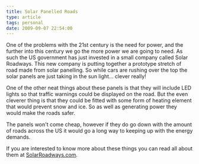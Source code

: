 ```yaml
---
title: Solar Panelled Roads
type: article
tags: personal
date: 2009-09-07 22:54:00
---
```


One of the problems with the 21st century is the need for power, and the further into this century we go the more power we are going to need. As such the US government has just invested in a small company called Solar Roadways. This new company is putting together a prototype stretch of road made from solar panelling. So while cars are rushing over the top the solar panels are just taking in the sun light... clever really!

One of the other neat things about these panels is that they will include LED lights so that traffic warnings could be displayed on the road. But the even cleverer thing is that they could be fitted with some form of heating element that would prevent snow and ice. So as well as generating power they would make the roads safer.

The panels won't come cheap, however if they do go down with the amount of roads across the US it would go a long way to keeping up with the energy demands.

If you are interested to know more about these things you can read all about them at <a href="http://www.solarroadways.com/">SolarRoadways.com</a>.
